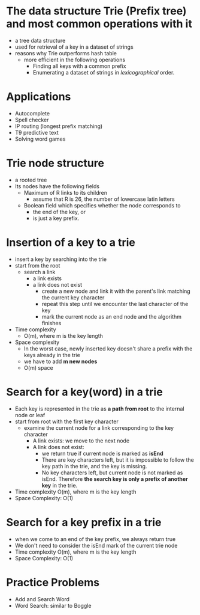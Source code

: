 # The data structure Trie (Prefix tree) and most common operations with it
* a tree data structure
* used for retrieval of a key in a dataset of strings
* reasons why Trie outperforms hash table
  * more efficient in the following operations
    * Finding all keys with a common prefix
    * Enumerating a dataset of strings in *lexicographical* order.
# Applications
* Autocomplete
* Spell checker
* IP routing (longest prefix matching)
* T9 predictive text
* Solving word games
# Trie node structure
* a rooted tree
* Its nodes have the following fields
  * Maximum of R links to its children
    *  assume that R is 26, the number of lowercase latin letters
  * Boolean field which specifies whether the node corresponds to 
    * the end of the key, or 
    * is just a key prefix.
# Insertion of a key to a trie
* insert a key by searching into the trie
* start from the root
  * search a link
    * a link exists
    * a link does not exist
      * create a new node and link it with the parent's link matching the current key character
      * repeat this step until we encounter the last character of the key
      * mark the current node as an end node and the algorithm finishes
* Time complexity
  * O(m), where m is the key length
* Space complexity
  * In the worst case, newly inserted key doesn't share a prefix with the keys already in the trie
  * we have to add **m new nodes**
  * O(m) space
# Search for a key(word) in a trie
* Each key is represented in the trie as **a path from root** to the internal node or leaf
* start from root with the first key character
  * examine the current node for a link corresponding to the key character
    * A link exists: we move to the next node
    * A link does not exist: 
      * we return true if current node is marked as **isEnd**
      * There are key characters left, but it is impossible to follow the key path in the trie, and the key is missing.
      * No key characters left, but current node is not marked as isEnd. Therefore **the search key is only a prefix of another key** in the trie.
* Time complexity O(m), where m is the key length
* Space Complexity: O(1)
# Search for a key prefix in a trie
* when we come to an end of the key prefix, we always return true
* We don't need to consider the isEnd mark of the current trie node
* Time complexity O(m), where m is the key length
* Space Complexity: O(1)
# Practice Problems
* Add and Search Word
* Word Search: similar to Boggle

